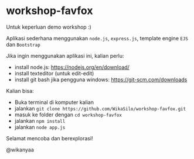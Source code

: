 # workshop-favfox

Untuk keperluan demo workshop :)

Aplikasi sederhana menggunakan `node.js`, `express.js`, template engine `EJS` dan `Bootstrap`

Jika ingin menggunakan aplikasi ini, kalian perlu:
- install node.js: https://nodejs.org/en/download/
- install texteditor (untuk edit-edit)
- install git bash jika pengguna windows: https://git-scm.com/downloads

Kalian bisa:
- Buka terminal di komputer kalian
- jalankan `git clone https://github.com/WikaSilo/workshop-favfox.git`
- masuk ke folder dengan `cd workshop-favfox`
- jalankan `npm install`
- jalankan `node app.js`

Selamat mencoba dan berexplorasi!

@wikanyaa